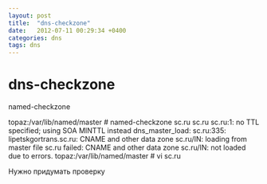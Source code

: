 ```yaml
---
layout: post
title:  "dns-checkzone"
date:   2012-07-11 00:29:34 +0400
categories: dns
tags: dns
---
```


# dns-checkzone
named-checkzone

topaz:/var/lib/named/master # named-checkzone sc.ru sc.ru
sc.ru:1: no TTL specified; using SOA MINTTL instead
dns_master_load: sc.ru:335: lipetskgortrans.sc.ru: CNAME and other data
zone sc.ru/IN: loading from master file sc.ru failed: CNAME and other data
zone sc.ru/IN: not loaded due to errors.
topaz:/var/lib/named/master # vi sc.ru


Нужно придумать проверку
